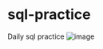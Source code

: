 # sql-practice
Daily sql practice
![image](https://github.com/kalrakashish/sql-practice/assets/33220618/759262cd-03a9-494e-8ce0-6803ba49f27a)
